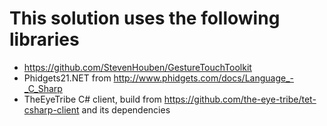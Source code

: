 # This solution uses the following libraries #

- https://github.com/StevenHouben/GestureTouchToolkit
- Phidgets21.NET from http://www.phidgets.com/docs/Language_-_C_Sharp
- TheEyeTribe C# client, build from
  https://github.com/the-eye-tribe/tet-csharp-client and its dependencies
